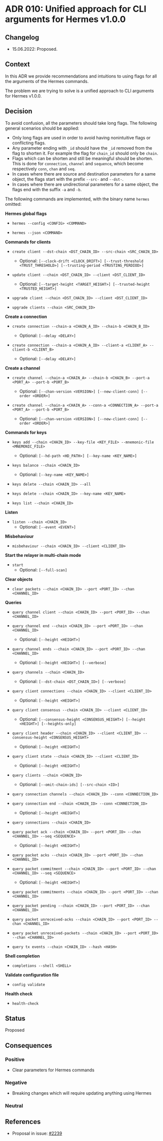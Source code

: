 # ADR 010: Unified approach for CLI arguments for Hermes v1.0.0

## Changelog
* 15.06.2022: Proposed.

## Context

In this ADR we provide recommendations and intuitions to using flags for all the arguments of the Hermes commands.

The problem we are trying to solve is a unified approach to CLI arguments for Hermes v1.0.0.

## Decision

To avoid confusion, all the parameters should take long flags. The following general scenarios should be applied:

* Only long flags are used in order to avoid having nonintuitive flags or conflicting flags.
* Any parameter ending with `_id` should have the `_id` removed from the flag to shorten it. For example the flag for `chain_id` should only be `chain`.
* Flags which can be shorten and still be meaningful should be shorten. This is done for `connection`, `channel` and `sequence`, which become respectively `conn`, `chan` and `seq`.
* In cases where there are source and destination parameters for a same object, the flags start with the prefix `--src-` and `--dst-`.
* In cases where there are undirectional parameters for a same object, the flags end with the suffix `-a` and `-b`.

The following commands are implemented, with the binary name `hermes` omitted:

__Hermes global flags__

* `hermes --config <CONFIG> <COMMAND>`

* `hermes --json <COMMAND>`

__Commands for clients__

* `create client --dst-chain <DST_CHAIN_ID> --src-chain <SRC_CHAIN_ID>`
    * Optional: `[--clock-drift <CLOCK_DRIFT>] [--trust-threshold <TRUST_THRESHOLD>] [--trusting-period <TRUSTING_PERDIOD>]`

* `update client --chain <DST_CHAIN_ID> --client <DST_CLIENT_ID>`
    * Optional: `[--target-height <TARGET_HEIGHT>] [--trusted-height <TRUSTED_HEIGHT>]`

* `upgrade client --chain <DST_CHAIN_ID> --client <DST_CLIENT_ID>`

* `upgrade clients --chain <SRC_CHAIN_ID>`

__Create a connection__

* `create connection --chain-a <CHAIN_A_ID> --chain-b <CHAIN_B_ID>`
    * Optional: `[--delay <DELAY>]`

* `create connection --chain-a <CHAIN_A_ID> --client-a <CLIENT_A> --client-b <CLIENT_B>`
    * Optional: `[--delay <DELAY>]`

__Create a channel__

* `create channel --chain-a <CHAIN_A> --chain-b <CHAIN_B> --port-a <PORT_A> --port-b <PORT_B>`
    * Optional: `[--chan-version <VERSION>] [--new-client-conn] [--order <ORDER>]`

* `create channel --chain-a <CHAIN_A> --conn-a <CONNECTION_A> --port-a <PORT_A> --port-b <PORT_B>`
    * Optional: `[--chan-version <VERSION>] [--new-client-conn] [--order <ORDER>]`

__Commands for keys__

* `keys add --chain <CHAIN_ID> --key-file <KEY_FILE> --mnemonic-file <MNEMONIC_FILE>`
    * Optional: `[--hd-path <HD_PATH>] [--key-name <KEY_NAME>]`

* `keys balance --chain <CHAIN_ID>`
    * Optional: `[--key-name <KEY_NAME>]`

* `keys delete --chain <CHAIN_ID> --all`

* `keys delete --chain <CHAIN_ID> --key-name <KEY_NAME>`

* `keys list --chain <CHAIN_ID>`

__Listen__

* `listen --chain <CHAIN_ID>`
    * Optional: `[--event <EVENT>]`

__Misbehaviour__

* `misbehaviour --chain <CHAIN_ID> --client <CLIENT_ID>`

__Start the relayer in multi-chain mode__

* `start`
    * Optional: `[--full-scan]`

__Clear objects__

* `clear packets --chain <CHAIN_ID> --port <PORT_ID> --chan <CHANNEL_ID>`

__Queries__

* `query channel client --chain <CHAIN_ID> --port <PORT_ID> --chan <CHANNEL_ID>`

* `query channel end --chain <CHAIN_ID> --port <PORT_ID> --chan <CHANNEL_ID>`
    * Optional: `[--height <HEIGHT>]`

* `query channel ends --chain <CHAIN_ID> --port <PORT_ID> --chan <CHANNEL_ID>`
    * Optional: `[--height <HEIGHT>] [--verbose]`

* `query channels --chain <CHAIN_ID>`
    * Optional: `[--dst-chain <DST_CHAIN_ID>] [--verbose]`

* `query client connections --chain <CHAIN_ID> --client <CLIENT_ID>`
    * Optional: `[--height <HEIGHT>]`

* `query client consensus --chain <CHAIN_ID> --client <CLIENT_ID>`
    * Optional: `[--consensus-height <CONSENSUS_HEIGHT>] [--height <HEIGHT>] [--heights-only]`

* `query client header --chain <CHAIN_ID> --client <CLIENT_ID> --consensus-height <CONSENSUS_HEIGHT>`
    * Optional: `[--height <HEIGHT>]`

* `query client state --chain <CHAIN_ID> --client <CLIENT_ID>`
    * Optional: `[--height <HEIGHT>]`

* `query clients --chain <CHAIN_ID>`
    * Optional: `[--omit-chain-ids] [--src-chain <ID>]`

* `query connection channels --chain <CHAIN_ID> --conn <CONNECTION_ID>`

* `query connection end --chain <CHAIN_ID> --conn <CONNECTION_ID>`
    * Optional: `[--height <HEIGHT>]`

* `query connections --chain <CHAIN_ID>`

* `query packet ack --chain <CHAIN_ID> --port <PORT_ID> --chan <CHANNEL_ID> --seq <SEQUENCE>`
    * Optional: `[--height <HEIGHT>]`

* `query packet acks --chain <CHAIN_ID> --port <PORT_ID> --chan <CHANNEL_ID>`

* `query packet commitment --chain <CHAIN_ID> --port <PORT_ID> --chan <CHANNEL_ID> --seq <SEQUENCE>`
    * Optional: `[--height <HEIGHT>]`

* `query packet commitments --chain <CHAIN_ID> --port <PORT_ID> --chan <CHANNEL_ID>`

* `query packet pending --chain <CHAIN_ID> --port <PORT_ID> --chan <CHANNEL_ID>`

* `query packet unreceived-acks --chain <CHAIN_ID> --port <PORT_ID> --chan <CHANNEL_ID>`

* `query packet unreceived-packets --chain <CHAIN_ID> --port <PORT_ID> --chan <CHANNEL_ID>`

* `query tx events --chain <CHAIN_ID> --hash <HASH>`

__Shell completion__

* `completions --shell <SHELL>`

__Validate configuration file__

* `config validate`

__Health check__

* `health-check`

## Status

Proposed

## Consequences

### Positive

* Clear parameters for Hermes commands

### Negative

* Breaking changes which will require updating anything using Hermes

### Neutral

## References

* Proposal in issue: [#2239](https://github.com/informalsystems/ibc-rs/issues/2239)